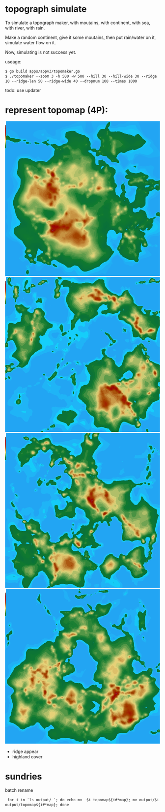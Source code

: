 # topograph simulate

To simulate a topograph maker, with moutains, with continent, with sea, with river, with rain.

Make a random continent, give it some moutains, then put rain/water on it, simulate water flow on it.

Now, simulating is not success yet.

useage:
```
$ go build apps/appv3/topomaker.go
$ ./topomaker --zoom 3 -h 500 -w 500 --hill 30 --hill-wide 30 --ridge 10 --ridge-len 50 --ridge-wide 40 --dropnum 100 --times 1000
```

todo: use updater

# represent topomap (4P):
<img src="https://github.com/uxff/topograph-maker/raw/master/image/topomap-20190925215426.png">
<img src="https://github.com/uxff/topograph-maker/raw/master/image/topomap-20190924224007.png">
<img src="https://github.com/uxff/topograph-maker/raw/master/image/topomap-20190924223926.png">
<img src="https://github.com/uxff/topograph-maker/raw/master/image/topomap-20190924223543.png">

- ridge appear
- highland cover

# sundries 
batch rename
```
 for i in `ls output/ `; do echo mv  $i topomap${i#*map}; mv output/$i  output/topomap${i#*map}; done
```
